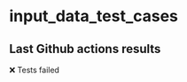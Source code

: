 # input_data_test_cases

## Last Github actions results
<!-- test-result-start -->
❌ Tests failed
<!-- test-result-end -->
